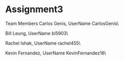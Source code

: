 # Assignment3

Team Members
Carlos Genis, UserName CarlosGenis\

Bill Leung, UserName bl5903\

Rachel Ishak, UserName rachel455\

Kevin Fernandez, UserName KevinFernandez16\
